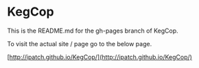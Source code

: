 # KegCop
This is the README.md for the gh-pages branch of KegCop.

To visit the actual site / page go to the below page.

[http://ipatch.github.io/KegCop/](http://ipatch.github.io/KegCop/)
